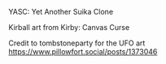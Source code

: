 YASC: Yet Another Suika Clone

Kirball art from Kirby: Canvas Curse

Credit to tombstoneparty for the UFO art https://www.pillowfort.social/posts/1373046
